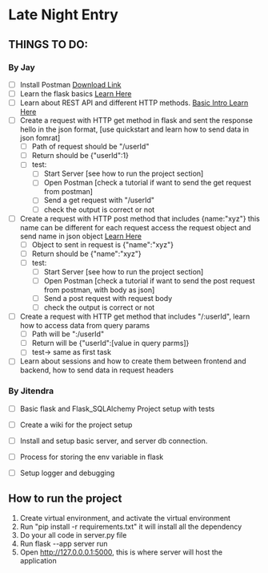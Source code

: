 # Late Night Entry

## THINGS TO DO:

### By Jay
- [ ] Install Postman [Download Link](https://www.postman.com/downloads/)
- [ ] Learn the flask basics [Learn Here](https://flask.palletsprojects.com/en/3.0.x/quickstart/#)
- [ ] Learn about REST API and different HTTP methods. [Basic Intro Learn Here](https://testsigma.com/blog/different-types-of-apis-and-protocols-2022-updated/#2_REST_Representational_State_Transfer)
- [ ] Create a request with HTTP get method in flask and sent the response hello in the json format, [use quickstart and learn how to send data in json fomrat]
  - [ ] Path of request should be "/userId"
  - [ ] Return should be {"userId":1}
  - [ ] test:
    - [ ] Start Server [see how to run the project section]
    - [ ] Open Postman [check a tutorial if want to send the get request from postman]
    - [ ] Send a get request with "/userId"
    - [ ] check the output is correct or not
- [ ] Create a request with HTTP post method that includes {name:"xyz"} this name can be different for each request access the request object and send name in json object [Learn Here](https://flask.palletsprojects.com/en/3.0.x/quickstart/#the-request-object)
  - [ ] Object to sent in request is {"name":"xyz"}
  - [ ] Return should be {"name":"xyz"}
  - [ ] test:
    - [ ] Start Server [see how to run the project section]
    - [ ] Open Postman [check a tutorial if want to send the post request from postman, with body as json]
    - [ ] Send a post request with request body
    - [ ] check the output is correct or not
- [ ] Create a request with HTTP get method that includes "/:userId", learn how to access data from query params
  - [ ] Path will be ":/userId"
  - [ ] Return will be {"userId":[value in query parms]}
  - [ ] test-> same as first task
- [ ] Learn about sessions and how to create them between frontend and backend, how to send data in request headers

### By Jitendra
- [ ] Basic flask and Flask_SQLAlchemy Project setup with tests
- [ ] Create a wiki for the project setup
- [ ] Install and setup basic server, and server db connection.
- [ ] Process for storing the env variable in flask
- [ ] Setup logger and debugging


## How to run the project
1) Create virtual environment, and activate the virtual environment
2) Run "pip install -r requirements.txt" it will install all the dependency
3) Do your all code in server.py file
4) Run flask --app server run
5) Open http://127.0.0.0.1:5000, this is where server will host the application